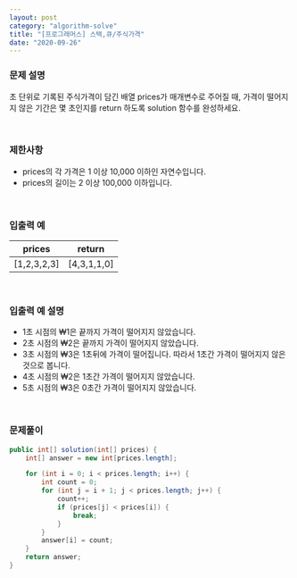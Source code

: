 ```yaml
---
layout: post
category: "algorithm-solve"
title: "[프로그래머스] 스택,큐/주식가격"
date: "2020-09-26"
---
```


### 문제 설명
초 단위로 기록된 주식가격이 담긴 배열 prices가 매개변수로 주어질 때, 가격이 떨어지지 않은 기간은 몇 초인지를 return 하도록 solution 함수를 완성하세요.

<br>

### 제한사항
- prices의 각 가격은 1 이상 10,000 이하인 자연수입니다.
- prices의 길이는 2 이상 100,000 이하입니다.

<br>

### 입출력 예

|prices|return|
|---|---|
|[1,2,3,2,3]|[4,3,1,1,0]|

<br>

### 입출력 예 설명
- 1초 시점의 ₩1은 끝까지 가격이 떨어지지 않았습니다.
- 2초 시점의 ₩2은 끝까지 가격이 떨어지지 않았습니다.
- 3초 시점의 ₩3은 1초뒤에 가격이 떨어집니다. 따라서 1초간 가격이 떨어지지 않은 것으로 봅니다.
- 4초 시점의 ₩2은 1초간 가격이 떨어지지 않았습니다.
- 5초 시점의 ₩3은 0초간 가격이 떨어지지 않았습니다.

<br>

### 문제풀이

```java
public int[] solution(int[] prices) {
    int[] answer = new int[prices.length];

    for (int i = 0; i < prices.length; i++) {
        int count = 0;
        for (int j = i + 1; j < prices.length; j++) {
            count++;
            if (prices[j] < prices[i]) {
                break;
            }
        }
        answer[i] = count;
    }
    return answer;
}
```